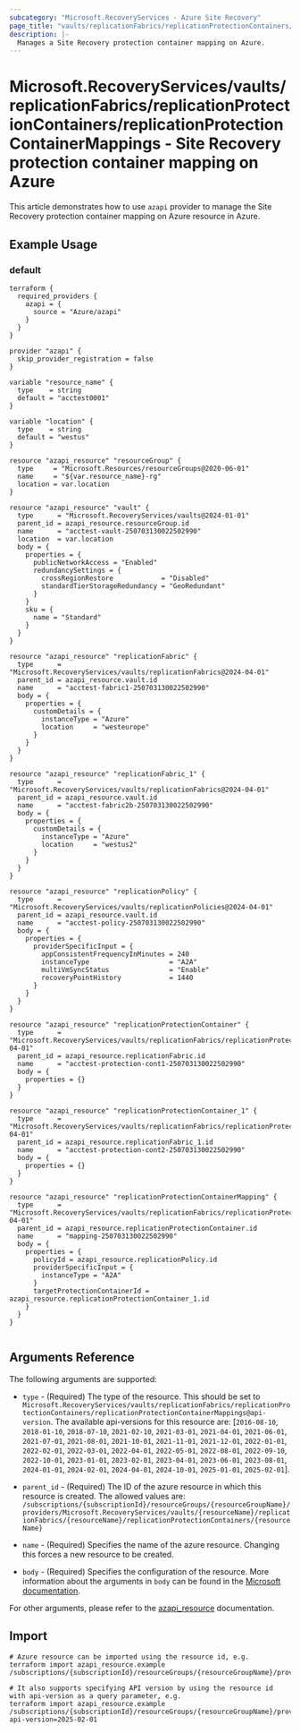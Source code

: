 ```yaml
---
subcategory: "Microsoft.RecoveryServices - Azure Site Recovery"
page_title: "vaults/replicationFabrics/replicationProtectionContainers/replicationProtectionContainerMappings"
description: |-
  Manages a Site Recovery protection container mapping on Azure.
---
```


# Microsoft.RecoveryServices/vaults/replicationFabrics/replicationProtectionContainers/replicationProtectionContainerMappings - Site Recovery protection container mapping on Azure

This article demonstrates how to use `azapi` provider to manage the Site Recovery protection container mapping on Azure resource in Azure.



## Example Usage

### default

```hcl
terraform {
  required_providers {
    azapi = {
      source = "Azure/azapi"
    }
  }
}

provider "azapi" {
  skip_provider_registration = false
}

variable "resource_name" {
  type    = string
  default = "acctest0001"
}

variable "location" {
  type    = string
  default = "westus"
}

resource "azapi_resource" "resourceGroup" {
  type     = "Microsoft.Resources/resourceGroups@2020-06-01"
  name     = "${var.resource_name}-rg"
  location = var.location
}

resource "azapi_resource" "vault" {
  type      = "Microsoft.RecoveryServices/vaults@2024-01-01"
  parent_id = azapi_resource.resourceGroup.id
  name      = "acctest-vault-250703130022502990"
  location  = var.location
  body = {
    properties = {
      publicNetworkAccess = "Enabled"
      redundancySettings = {
        crossRegionRestore            = "Disabled"
        standardTierStorageRedundancy = "GeoRedundant"
      }
    }
    sku = {
      name = "Standard"
    }
  }
}

resource "azapi_resource" "replicationFabric" {
  type      = "Microsoft.RecoveryServices/vaults/replicationFabrics@2024-04-01"
  parent_id = azapi_resource.vault.id
  name      = "acctest-fabric1-250703130022502990"
  body = {
    properties = {
      customDetails = {
        instanceType = "Azure"
        location     = "westeurope"
      }
    }
  }
}

resource "azapi_resource" "replicationFabric_1" {
  type      = "Microsoft.RecoveryServices/vaults/replicationFabrics@2024-04-01"
  parent_id = azapi_resource.vault.id
  name      = "acctest-fabric2b-250703130022502990"
  body = {
    properties = {
      customDetails = {
        instanceType = "Azure"
        location     = "westus2"
      }
    }
  }
}

resource "azapi_resource" "replicationPolicy" {
  type      = "Microsoft.RecoveryServices/vaults/replicationPolicies@2024-04-01"
  parent_id = azapi_resource.vault.id
  name      = "acctest-policy-250703130022502990"
  body = {
    properties = {
      providerSpecificInput = {
        appConsistentFrequencyInMinutes = 240
        instanceType                    = "A2A"
        multiVmSyncStatus               = "Enable"
        recoveryPointHistory            = 1440
      }
    }
  }
}

resource "azapi_resource" "replicationProtectionContainer" {
  type      = "Microsoft.RecoveryServices/vaults/replicationFabrics/replicationProtectionContainers@2024-04-01"
  parent_id = azapi_resource.replicationFabric.id
  name      = "acctest-protection-cont1-250703130022502990"
  body = {
    properties = {}
  }
}

resource "azapi_resource" "replicationProtectionContainer_1" {
  type      = "Microsoft.RecoveryServices/vaults/replicationFabrics/replicationProtectionContainers@2024-04-01"
  parent_id = azapi_resource.replicationFabric_1.id
  name      = "acctest-protection-cont2-250703130022502990"
  body = {
    properties = {}
  }
}

resource "azapi_resource" "replicationProtectionContainerMapping" {
  type      = "Microsoft.RecoveryServices/vaults/replicationFabrics/replicationProtectionContainers/replicationProtectionContainerMappings@2024-04-01"
  parent_id = azapi_resource.replicationProtectionContainer.id
  name      = "mapping-250703130022502990"
  body = {
    properties = {
      policyId = azapi_resource.replicationPolicy.id
      providerSpecificInput = {
        instanceType = "A2A"
      }
      targetProtectionContainerId = azapi_resource.replicationProtectionContainer_1.id
    }
  }
}


```



## Arguments Reference

The following arguments are supported:

* `type` - (Required) The type of the resource. This should be set to `Microsoft.RecoveryServices/vaults/replicationFabrics/replicationProtectionContainers/replicationProtectionContainerMappings@api-version`. The available api-versions for this resource are: [`2016-08-10`, `2018-01-10`, `2018-07-10`, `2021-02-10`, `2021-03-01`, `2021-04-01`, `2021-06-01`, `2021-07-01`, `2021-08-01`, `2021-10-01`, `2021-11-01`, `2021-12-01`, `2022-01-01`, `2022-02-01`, `2022-03-01`, `2022-04-01`, `2022-05-01`, `2022-08-01`, `2022-09-10`, `2022-10-01`, `2023-01-01`, `2023-02-01`, `2023-04-01`, `2023-06-01`, `2023-08-01`, `2024-01-01`, `2024-02-01`, `2024-04-01`, `2024-10-01`, `2025-01-01`, `2025-02-01`].

* `parent_id` - (Required) The ID of the azure resource in which this resource is created. The allowed values are:  
  `/subscriptions/{subscriptionId}/resourceGroups/{resourceGroupName}/providers/Microsoft.RecoveryServices/vaults/{resourceName}/replicationFabrics/{resourceName}/replicationProtectionContainers/{resourceName}`

* `name` - (Required) Specifies the name of the azure resource. Changing this forces a new resource to be created.

* `body` - (Required) Specifies the configuration of the resource. More information about the arguments in `body` can be found in the [Microsoft documentation](https://learn.microsoft.com/en-us/azure/templates/Microsoft.RecoveryServices/vaults/replicationFabrics/replicationProtectionContainers/replicationProtectionContainerMappings?pivots=deployment-language-terraform).

For other arguments, please refer to the [azapi_resource](https://registry.terraform.io/providers/Azure/azapi/latest/docs/resources/resource) documentation.

## Import

 ```shell
 # Azure resource can be imported using the resource id, e.g.
 terraform import azapi_resource.example /subscriptions/{subscriptionId}/resourceGroups/{resourceGroupName}/providers/Microsoft.RecoveryServices/vaults/{resourceName}/replicationFabrics/{resourceName}/replicationProtectionContainers/{resourceName}/replicationProtectionContainerMappings/{resourceName}
 
 # It also supports specifying API version by using the resource id with api-version as a query parameter, e.g.
 terraform import azapi_resource.example /subscriptions/{subscriptionId}/resourceGroups/{resourceGroupName}/providers/Microsoft.RecoveryServices/vaults/{resourceName}/replicationFabrics/{resourceName}/replicationProtectionContainers/{resourceName}/replicationProtectionContainerMappings/{resourceName}?api-version=2025-02-01
 ```
